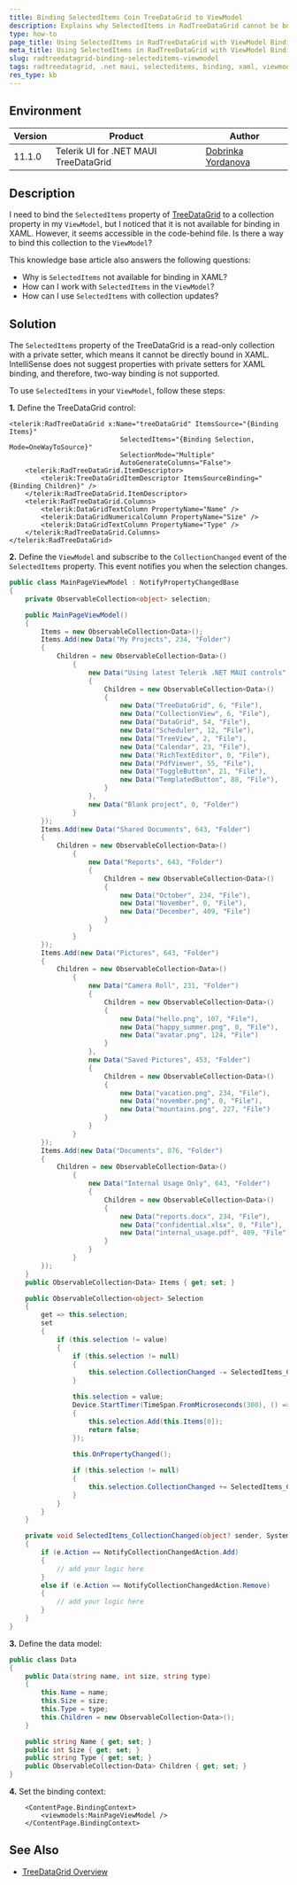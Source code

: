 ```yaml
---
title: Binding SelectedItems Coin TreeDataGrid to ViewModel
description: Explains why SelectedItems in RadTreeDataGrid cannot be bound directly in XAML and shows how to use it in the ViewModel.
type: how-to
page_title: Using SelectedItems in RadTreeDataGrid with ViewModel Binding
meta_title: Using SelectedItems in RadTreeDataGrid with ViewModel Binding
slug: radtreedatagrid-binding-selecteditems-viewmodel
tags: radtreedatagrid, .net maui, selecteditems, binding, xaml, viewmodel
res_type: kb
---
```


## Environment

| Version | Product | Author | 
| --- | --- | ---- | 
| 11.1.0 | Telerik UI for .NET MAUI TreeDataGrid | [Dobrinka Yordanova](https://www.telerik.com/blogs/author/dobrinka-yordanova) | 

## Description

I need to bind the `SelectedItems` property of [TreeDataGrid](https://docs.telerik.com/devtools/maui/controls/treedatagrid/overview) to a collection property in my `ViewModel`, but I noticed that it is not available for binding in XAML. However, it seems accessible in the code-behind file. Is there a way to bind this collection to the `ViewModel`?

This knowledge base article also answers the following questions:

- Why is `SelectedItems` not available for binding in XAML?
- How can I work with `SelectedItems` in the `ViewModel`?
- How can I use `SelectedItems` with collection updates?

## Solution

The `SelectedItems` property of the TreeDataGrid is a read-only collection with a private setter, which means it cannot be directly bound in XAML. IntelliSense does not suggest properties with private setters for XAML binding, and therefore, two-way binding is not supported.

To use `SelectedItems` in your `ViewModel`, follow these steps:

**1.** Define the TreeDataGrid control:

```XAML
<telerik:RadTreeDataGrid x:Name="treeDataGrid" ItemsSource="{Binding Items}"
							SelectedItems="{Binding Selection, Mode=OneWayToSource}"
							SelectionMode="Multiple"
							AutoGenerateColumns="False">
	<telerik:RadTreeDataGrid.ItemDescriptor>
		<telerik:TreeDataGridItemDescriptor ItemsSourceBinding="{Binding Children}" />
	</telerik:RadTreeDataGrid.ItemDescriptor>
	<telerik:RadTreeDataGrid.Columns>
		<telerik:DataGridTextColumn PropertyName="Name" />
		<telerik:DataGridNumericalColumn PropertyName="Size" />
		<telerik:DataGridTextColumn PropertyName="Type" />
	</telerik:RadTreeDataGrid.Columns>
</telerik:RadTreeDataGrid>
```

**2.** Define the `ViewModel` and subscribe to the `CollectionChanged` event of the `SelectedItems` property. This event notifies you when the selection changes.

```C#
public class MainPageViewModel : NotifyPropertyChangedBase
{
	private ObservableCollection<object> selection;

	public MainPageViewModel()
    {
		Items = new ObservableCollection<Data>();
		Items.Add(new Data("My Projects", 234, "Folder")
		{
			Children = new ObservableCollection<Data>()
				{
					new Data("Using latest Telerik .NET MAUI controls", 234 ,"Folder")
					{
						Children = new ObservableCollection<Data>()
						{
							new Data("TreeDataGrid", 6, "File"),
							new Data("CollectionView", 6, "File"),
							new Data("DataGrid", 54, "File"),
							new Data("Scheduler", 12, "File"),
							new Data("TreeView", 2, "File"),
							new Data("Calendar", 23, "File"),
							new Data("RichTextEditor", 0, "File"),
							new Data("PdfViewer", 55, "File"),
							new Data("ToggleButton", 21, "File"),
							new Data("TemplatedButton", 88, "File"),
						}
					},
					new Data("Blank project", 0, "Folder")
				}
		});
		Items.Add(new Data("Shared Documents", 643, "Folder")
		{
			Children = new ObservableCollection<Data>()
				{
					new Data("Reports", 643, "Folder")
					{
						Children = new ObservableCollection<Data>()
						{
							new Data("October", 234, "File"),
							new Data("November", 0, "File"),
							new Data("December", 409, "File")
						}
					}
				}
		});
		Items.Add(new Data("Pictures", 643, "Folder")
		{
			Children = new ObservableCollection<Data>()
				{
					new Data("Camera Roll", 231, "Folder")
					{
						Children = new ObservableCollection<Data>()
						{
							new Data("hello.png", 107, "File"),
							new Data("happy_summer.png", 0, "File"),
							new Data("avatar.png", 124, "File")
						}
					},
					new Data("Saved Pictures", 453, "Folder")
					{
						Children = new ObservableCollection<Data>()
						{
							new Data("vacation.png", 234, "File"),
							new Data("november.png", 0, "File"),
							new Data("mountains.png", 227, "File")
						}
					}
				}
		});
		Items.Add(new Data("Documents", 876, "Folder")
		{
			Children = new ObservableCollection<Data>()
				{
					new Data("Internal Usage Only", 643, "Folder")
					{
						Children = new ObservableCollection<Data>()
						{
							new Data("reports.docx", 234, "File"),
							new Data("confidential.xlsx", 0, "File"),
							new Data("internal_usage.pdf", 409, "File")
						}
					}
				}
		});
	}
	public ObservableCollection<Data> Items { get; set; }

	public ObservableCollection<object> Selection
	{
		get => this.selection;
		set
		{
			if (this.selection != value)
			{
				if (this.selection != null)
				{
					this.selection.CollectionChanged -= SelectedItems_CollectionChanged;
				}

				this.selection = value;
                Device.StartTimer(TimeSpan.FromMicroseconds(300), () =>
                {
					this.selection.Add(this.Items[0]);
                    return false;
				});
				
				this.OnPropertyChanged();

				if (this.selection != null)
				{
					this.selection.CollectionChanged += SelectedItems_CollectionChanged;
				}
			}
		}
	}

	private void SelectedItems_CollectionChanged(object? sender, System.Collections.Specialized.NotifyCollectionChangedEventArgs e)
	{
		if (e.Action == NotifyCollectionChangedAction.Add)
		{
			// add your logic here
		}
		else if (e.Action == NotifyCollectionChangedAction.Remove)
		{
			// add your logic here
		}
	}
}
```

**3.** Define the data model:

```C#
public class Data
{
	public Data(string name, int size, string type)
	{
		this.Name = name;
		this.Size = size;
		this.Type = type;
		this.Children = new ObservableCollection<Data>();
	}

	public string Name { get; set; }
	public int Size { get; set; }
	public string Type { get; set; }
	public ObservableCollection<Data> Children { get; set; }
}
```

**4.** Set the binding context:

```XAML
    <ContentPage.BindingContext>
        <viewmodels:MainPageViewModel />
    </ContentPage.BindingContext>
```

## See Also

- [TreeDataGrid Overview](https://docs.telerik.com/devtools/maui/controls/treedatagrid/overview)
